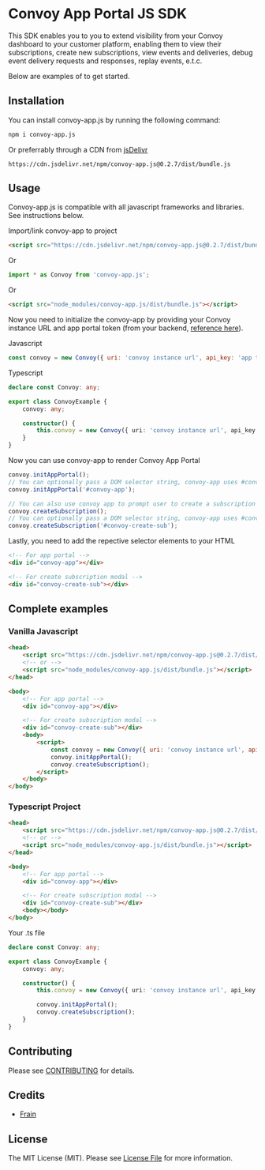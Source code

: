 # Convoy App Portal JS SDK

This SDK enables you to you to extend visibility from your Convoy dashboard to your customer platform, enabling them to view their subscriptions, create new subscriptions, view events and deliveries, debug event delivery requests and responses, replay events, e.t.c.

Below are examples of to get started.

## Installation

You can install convoy-app.js by running the following command:

```bash
npm i convoy-app.js
```

Or preferrably through a CDN from [jsDelivr](https://www.jsdelivr.com/package/npm/convoy-app.js)

```
https://cdn.jsdelivr.net/npm/convoy-app.js@0.2.7/dist/bundle.js
```

## Usage

Convoy-app.js is compatible with all javascript frameworks and libraries. See instructions below.

Import/link convoy-app to project

```html
<script src="https://cdn.jsdelivr.net/npm/convoy-app.js@0.2.7/dist/bundle.js"></script>
```

Or

```js
import * as Convoy from 'convoy-app.js';
```

Or

```html
<script src="node_modules/convoy-app.js/dist/bundle.js"></script>
```

Now you need to initialize the convoy-app by providing your Convoy instance URL and app portal token (from your backend, [reference here](https://convoy.readme.io/reference/post_security-applications-appid-keys)).

Javascript

```js
const convoy = new Convoy({ uri: 'convoy instance url', api_key: 'app token from your backend' });
```

Typescript

```ts
declare const Convoy: any;

export class ConvoyExample {
	convoy: any;

	constructor() {
		this.convoy = new Convoy({ uri: 'convoy instance url', api_key: 'app token from your backend' });
	}
}
```

Now you can use convoy-app to render Convoy App Portal

```js
convoy.initAppPortal();
// You can optionally pass a DOM selector string, convoy-app uses #convoy-app by default
convoy.initAppPortal('#convoy-app');

// You can also use convoy app to prompt user to create a subscription alone
convoy.createSubscription();
// You can optionally pass a DOM selector string, convoy-app uses #convoy-create-sub by default
convoy.createSubscription('#convoy-create-sub');
```

Lastly, you need to add the repective selector elements to your HTML

```html
<!-- For app portal -->
<div id="convoy-app"></div>

<!-- For create subscription modal -->
<div id="convoy-create-sub"></div>
```

## Complete examples

### Vanilla Javascript

```html
<head>
	<script src="https://cdn.jsdelivr.net/npm/convoy-app.js@0.2.7/dist/bundle.js"></script>
	<!-- or -->
	<script src="node_modules/convoy-app.js/dist/bundle.js"></script>
</head>

<body>
	<!-- For app portal -->
	<div id="convoy-app"></div>

	<!-- For create subscription modal -->
	<div id="convoy-create-sub"></div>
	<body>
		<script>
			const convoy = new Convoy({ uri: 'convoy instance url', api_key: 'app token from your backend' });
			convoy.initAppPortal();
			convoy.createSubscription();
		</script>
	</body>
</body>
```

### Typescript Project

```html
<head>
	<script src="https://cdn.jsdelivr.net/npm/convoy-app.js@0.2.7/dist/bundle.js"></script>
	<!-- or -->
	<script src="node_modules/convoy-app.js/dist/bundle.js"></script>
</head>

<body>
	<!-- For app portal -->
	<div id="convoy-app"></div>

	<!-- For create subscription modal -->
	<div id="convoy-create-sub"></div>
	<body></body>
</body>
```

Your .ts file

```ts
declare const Convoy: any;

export class ConvoyExample {
	convoy: any;

	constructor() {
		this.convoy = new Convoy({ uri: 'convoy instance url', api_key: 'app token from your backend' });

		convoy.initAppPortal();
		convoy.createSubscription();
	}
}
```

## Contributing

Please see [CONTRIBUTING](CONTRIBUTING.md) for details.

## Credits

-   [Frain](https://github.com/frain-dev)

## License

The MIT License (MIT). Please see [License File](LICENSE.md) for more information.
